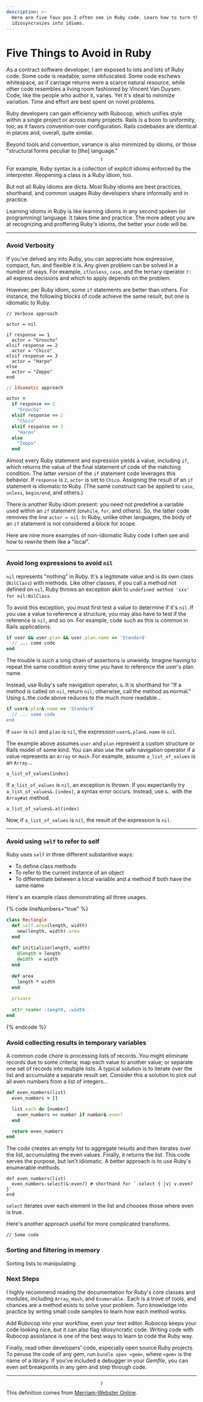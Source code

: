 ```yaml
---
description: >-
  Here are five faux pas I often see in Ruby code. Learn how to turn these
  idiosyncrasies into idioms.
---
```


# Five Things to Avoid in Ruby

As a contract software developer, I am exposed to lots and lots of Ruby code. Some code is readable, some obfuscated. Some code eschews whitespace, as if carriage returns were a scarce natural resource, while other code resembles a living room fashioned by Vincent Van Duysen. Code, like the people who author it, varies. Yet it's ideal to minimize variation. Time and effort are best spent on novel problems.&#x20;

Ruby developers can gain efficiency with Rubocop, which unifies style within a single project or across many projects. Rails is a boon to uniformity, too, as it favors convention over configuration. Rails codebases are identical in places and, overall, quite similar. &#x20;

Beyond tools and convention, variance is also minimized by idioms, or those "structural forms peculiar to \[the] language."$$^1$$ For example, Ruby syntax is a collection of explicit idioms enforced by the interpreter. Reopening a class is a Ruby idiom, too.&#x20;

But not all Ruby idioms are dicta. Most Ruby idioms are best practices, shorthand, and common usages Ruby developers share informally and in practice.  &#x20;

Learning idioms in Ruby is like learning idioms in any second spoken (or programming) language. It takes time and practice.  The more adept you are at recognizing and proffering Ruby's idioms, the better your code will be. &#x20;

***

### Avoid Verbosity

If you've delved any into Ruby, you can appreciate how expressive, compact, fun, and flexible it is. Any given problem can be solved in a number of ways. For example, `if`/`unless`, `case`, and the ternary operator `?:` all express decisions and which to apply depends on the problem.&#x20;

However, per Ruby idiom, some `if` statements are better than others. For instance, the following blocks of code achieve the same result, but one is idiomatic to Ruby. &#x20;

```
// Verbose approach

actor = nil 

if response == 1
  actor = "Groucho"
elsif response == 2 
  actor = "Chico" 
elsif response == 3 
  actor = "Harpo"
else
  actor = "Zeppo" 
end 
```

```ruby
// Idiomatic approach

actor = 
  if response == 1
    "Groucho"
  elsif response == 2 
    "Chico" 
  elsif response == 3 
    "Harpo"
  else
    "Zeppo" 
  end 
```

Almost every Ruby statement and expression yields a value, including `if`, which returns the value of the final statement of code of the matching condition. The latter version of the `if` statement code leverages this behavior. If `response` is `2`, `actor` is set to `Chico`. Assigning the result of an `if` statement is idiomatic to Ruby. (The same construct can be applied to `case`, `unless`, `begin/end`, and others.)&#x20;

There is another Ruby idiom present: you need not predefine a variable used within an `if` statement (or`while`,  `for`, and others). So, the latter code removes the line `actor = nil`. In Ruby, unlike other languages, the body of  an `if` statement is not considered a block for scope.&#x20;

Here are nine more examples of non-idiomatic Ruby code I often see and how to rewrite them like a "local".&#x20;

***

### Avoid long expressions to avoid `nil`

`nil` represents "nothing" in Ruby. It's a legitimate value and is its own class (`NilClass`) with methods. Like other classes, if you call a method not defined on `nil`, Ruby throws an exception akin to `undefined method 'xxx' for nil:NilClass`.&#x20;

To avoid this exception, you must first test a value to determine if it's `nil.`If you use a value to reference a structure, you may also have to test if the reference is `nil`, and so on. For example, code such as this is common in Rails applications:

```ruby
if user && user.plan && user.plan.name == 'Standard'
  // ... come code
end 
```

The trouble is such a long chain of assertions is unwieldy. Imagine having to repeat the same condition every time you have to reference the user's plan name.&#x20;

Instead, use Ruby's safe navigation operator, `&.`It is shorthand for "If a method is called on `nil`, return `nil`; otherwise, call the method as normal."  Using `&.`the code above reduces to the much more readable...

```ruby
if user&.plan&.name == 'Standard`
  // ... some code
end
```

If `user` is `nil` and `plan` is `nil`, the expression `user&.plan&.name` is `nil`. &#x20;

The example above assumes `user` and `plan` represent a custom structure or Rails model of some kind. You can also use the safe navigation operator if a value  represents an `Array` or `Hash.`For example, assume `a_list_of_values` is an `Array`...&#x20;

```
a_list_of_values[index]
```

If `a_list_of_values` is `nil`, an exception is thrown. If you expectantly try `a_list_of_values&.[index]`, a syntax error occurs. Instead, use `&.` with the `Array#at` method.&#x20;

```
a_list_of_values&.at(index)
```

Now, if `a_list_of_values` is `nil`, the result of the expression is `nil`.&#x20;

***

### Avoid using `self` to refer to self

Ruby uses `self` in three different substantive ways:

* To define class methods
* To refer to the current instance of an object&#x20;
* To differentiate between a local variable and a method if both have the same name&#x20;

Here's an example class demonstrating all three usages.&#x20;

{% code lineNumbers="true" %}
```ruby
class Rectangle 
  def self.area(length, width)
    new(length, width).area
  end 
  
  def initialize(length, width)
    @length = length 
    @width  = width
  end 
  
  def area 
    length * width
  end 
  
  private 
  
  attr_reader :length, :width
end 
```
{% endcode %}

### Avoid collecting results in temporary variables

A common code chore is processing lists of records. You might eliminate records due to some criteria; map each value to another value; or separate one set of records into multiple lists. A typical solution is to iterate over the list and accumulate a separate result set. Consider this a solution to pick out all even numbers from a list of integers...

```ruby
def even_numbers(list)
  even_numbers = [] 

  list.each do [number]
    even_numbers << number if number&.even?
  end

  return even_numbers
end
```

The code creates an empty list to aggregate results and then iterates over the list, accumulating the even values. Finally, it returns the list. This code serves the purpose, but isn't idiomatic. A better approach is to use Ruby's enumerable methods.&#x20;

```
def even_numbers(list)
  even_numbers.select(&:even?) # shorthand for `.select { |v| v.even? }`
end 
```

`select` iterates over each element in the list and chooses those where even is true`.`

Here's another approach useful for more complicated transforms.&#x20;

```
// Some code
```

### Sorting and filtering in memory

Sorting  lists to manipulating

### Next Steps

I highly recommend reading the documentation for Ruby's core classes and modules, including `Array`, `Hash`, and `Enumerable.` Each is a trove of tools, and chances are a method exists to  solve your problem. Turn knowledge into practice by wrting small code samples to learn how each method works. &#x20;

Add Rubocop into your workflow, even your text editor. Rubocop keeps your code looking nice, but it can also flag idiosyncratic code. Writing code with Rubocop assistance is one of the best ways to learn to code the Ruby way.&#x20;

Finally, read other developers' code, especially open source Ruby projects. To peruse the code of any gem, run `bundle open <gem>`, where `<gem>` is the name of a library. If you've included a debugger in your _Gemfile_, you can even set breakpoints in any gem and step through code.&#x20;

***

&#x20;$$^1$$This definition comes from [Merriam-Webster Online](https://www.merriam-webster.com/dictionary/idiom).&#x20;

